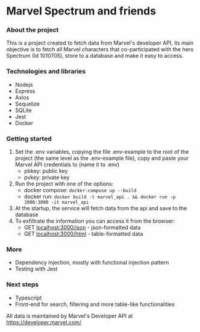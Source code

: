 # Marvel Spectrum and friends

### About the project

  This is a project created to fetch data from Marvel's developer API, its main objective is to fetch all Marvel characters that co-participated with the hero Spectrum (Id 1010705), store to a database and make it easy to access.

### Technologies and libraries
- Nodejs
- Express
- Axios
- Sequelize
- SQLite
- Jest
- Docker

### Getting started

1. Set the .env variables, copying the file .env-example to the root of the project (the same level as the .env-example file), copy and paste your Marvel API credentials to (name it to .env)
    - pbkey: public key
    - pvkey: private key
2. Run the project with one of the options:
     - docker compose:
         `docker-compose up --build`
     - docker run:
         `docker build -t marvel_api . && docker run -p 3000:3000 -it marvel_api`
3. At the startup, the service will fetch data from the api and save to the database
4. To exfiltrate the information you can access it from the browser:
    -  GET [localhost:3000/json](http://localhost:3000/json) - json-formatted data
    -  GET  [localhost:3000/html](http://localhost:3000/html) - table-formatted data
      
### More

  - Dependency injection, mostly with functional injection pattern
  - Testing with Jest

### Next steps

  - Typescript
  - Front-end for search, filtering and more table-like functionalities

All data is maintained by Marvel's Developer API at https://developer.marvel.com/
